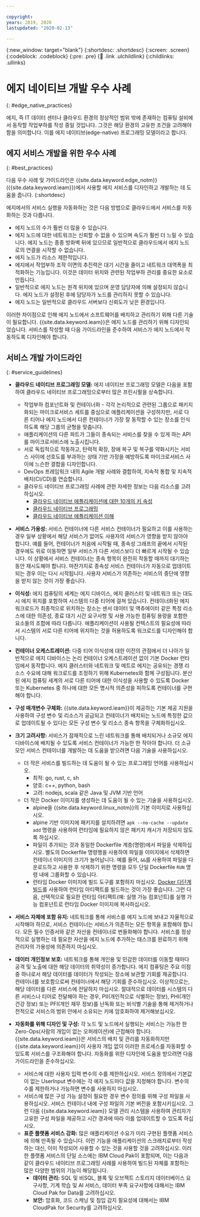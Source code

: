 ```yaml
---

copyright:
years: 2019, 2020
lastupdated: "2020-02-13"

---
```


{:new_window: target="blank"}
{:shortdesc: .shortdesc}
{:screen: .screen}
{:codeblock: .codeblock}
{:pre: .pre}
{:child: .link .ulchildlink}
{:childlinks: .ullinks}

# 에지 네이티브 개발 우수 사례
{: #edge_native_practices}

에지, 즉 IT 데이터 센터나 클라우드 환경의 정상적인 범위 밖에 존재하는 컴퓨팅 설비에서 동작할 작업부하를 작성 중일 것입니다. 그것은 해당 환경의 고유한 조건을 고려해야 함을 의미합니다. 이를 에지 네이티브(edge-native) 프로그래밍 모델이라고 합니다.

## 에지 서비스 개발을 위한 우수 사례
{: #best_practices}

다음 우수 사례 및 가이드라인은 {{site.data.keyword.edge_notm}}({{site.data.keyword.ieam}})에서 사용할 에지 서비스를 디자인하고 개발하는 데 도움을 줍니다.
{:shortdesc}

에지에서의 서비스 실행을 자동화하는 것은 다음 방법으로 클라우드에서 서비스를 자동화하는 것과 다릅니다.

* 에지 노드의 수가 훨씬 더 많을 수 있습니다.
* 에지 노드에 대한 네트워크는 신뢰할 수 없을 수 있으며 속도가 훨씬 더 느릴 수 있습니다. 에지 노드는 종종 방화벽 뒤에 있으므로 일반적으로 클라우드에서 에지 노드로의 연결을 시작할 수 없습니다.
* 에지 노드가 리소스 제한적입니다.
* 에지에서 작업부하 조작 이면의 추진력은 대기 시간을 줄이고 네트워크 대역폭을 최적화하는 기능입니다. 이것은 데이터 위치와 관련된 작업부하 관리를 중요한 요소로 만듭니다. 
* 일반적으로 에지 노드는 원격 위치에 있으며 운영 담당자에 의해 설정되지 않습니다. 에지 노드가 설정된 후에 담당자가 노드를 관리하지 못할 수 있습니다.
* 에지 노드는 일반적으로 클라우드 서버보다 신뢰도가 낮은 환경입니다.

이러한 차이점으로 인해 에지 노드에서 소프트웨어를 배치하고 관리하기 위해 다른 기술이 필요합니다. {{site.data.keyword.ieam}}은 에지 노드를 관리하기 위해 디자인되었습니다. 서비스를 작성할 때 다음 가이드라인을 준수하여 서비스가 에지 노드에서 작동하도록 디자인해야 합니다.

## 서비스 개발 가이드라인
{: #service_guidelines}


* **클라우드 네이티브 프로그래밍 모델:** 에지 네이티브 프로그래밍 모델은 다음을 포함하여 클라우드 네이티브 프로그래밍으로부터 많은 프린시펄을 상속합니다.

  * 작업부하 컴포넌트화 및 컨테이너화 - 각각 논리적으로 관련된 그룹으로 패키지화되는 마이크로서비스 세트를 중심으로 애플리케이션을 구성하지만, 서로 다른 티어나 에지 노드에서 다른 컨테이너가 가장 잘 동작할 수 있는 장소를 인식하도록 해당 그룹의 균형을 맞춥니다.
  * 애플리케이션의 다른 파트가 그들이 종속되는 서비스를 찾을 수 있게 하는 API를 마이크로서비스에 노출시킵니다.
  * 서로 독립적으로 작동하고, 탄력적 확장, 장애 복구 및 복구를 약화시키는 서비스 사이에 선호도를 부과하는 상태 기반 가정을 예방하도록 마이크로서비스 사이에 느슨한 결합을 디자인합니다.
  * DevOps 프레임워크 내의 Agile 개발 사례와 결합하여, 지속적 통합 및 지속적 배치(CI/CD)를 연습합니다.
  * 클라우드 네이티브 프로그래밍 사례에 관한 자세한 정보는 다음 리소스를 고려하십시오.
    * [클라우드 네이티브 애플리케이션에 대한 10개의 키 속성](https://thenewstack.io/10-key-attributes-of-cloud-native-applications/)
    * [클라우드 네이티브 프로그래밍](https://researcher.watson.ibm.com/researcher/view_group.php?id=9957)
    *	[클라우드 네이티브 애플리케이션 이해](https://www.redhat.com/en/topics/cloud-native-apps)

* **서비스 가용성:** 서비스 컨테이너에 다른 서비스 컨테이너가 필요하고 이를 사용하는 경우 일부 상황에서 해당 서비스가 없어도 사용자의 서비스가 영향을 받지 않아야 합니다. 예를 들어, 컨테이너가 처음에 시작될 때, 종속성 그래프의 끝에서 시작된 경우에도 위로 이동하면 일부 서비스가 다른 서비스보다 더 빠르게 시작될 수 있습니다. 이 상황에서 서비스 컨테이너는 종속 항목이 완전히 작동할 때까지 대기하는 동안 재시도해야 합니다. 마찬가지로 종속성 서비스 컨테이너가 자동으로 업데이트되는 경우 이는 다시 시작됩니다. 사용자 서비스가 의존하는 서비스의 중단에 영향을 받지 않는 것이 가장 좋습니다.
* **이식성:** 에지 컴퓨팅의 세계는 에지 디바이스, 에지 클러스터 및 네트워크 또는 대도시 에지 위치를 포함하여 시스템의 다중 티어에 걸쳐 있습니다. 컨테이너화된 에지 워크로드가 최종적으로 위치하는 장소는 센서 데이터 및 액츄에이터 같은 특정 리소스에 대한 의존성, 종료 대기 시간 요구사항 및 사용 가능한 컴퓨팅 용량을 포함한 요소들의 조합에 따라 다릅니다. 애플리케이션이 사용될 컨텍스트의 필요성에 따라서 시스템의 서로 다른 티어에 위치하는 것을 허용하도록 워크로드를 디자인해야 합니다.
* **컨테이너 오케스트레이션:** 다중 티어 이식성에 대한 이전의 관점에서 더 나아가 일반적으로 에지 디바이스는 논리 컨테이너 오케스트레이션 없이 기본 Docker 런타임에서 동작합니다. 에지 클러스터와 네트워크 및 메트로 에지는 공유되는 경쟁 리소스 수요에 대해 워크로드를 조정하기 위해 Kubernetes와 함께 구성됩니다. 분산된 에지 컴퓨팅 세계의 서로 다른 티어에 대한 이식성을 사용할 수 있도록 Docker 또는 Kubernetes 중 하나에 대한 모든 명시적 의존성을 피하도록 컨테이너를 구현해야 합니다. 
* **구성 매개변수 구체화:** {{site.data.keyword.ieam}}이 제공하는 기본 제공 지원을 사용하여 구성 변수 및 리소스가 공급되고 컨테이너가 배치되는 노드에 특정한 값으로 업데이트될 수 있다는 모든 구성 변수 및 리소스 종속 항목을 구체화하십시오.
* **크기 고려사항:** 서비스가 잠재적으로 느린 네트워크를 통해 배치되거나 소규모 에지 디바이스에 배치될 수 있도록 서비스 컨테이너가 가능한 한 작아야 합니다. 더 소규모인 서비스 컨테이너를 개발하는 데 도움을 받으려면 다음 기술을 사용하십시오.

  * 더 작은 서비스를 빌드하는 데 도움이 될 수 있는 프로그래밍 언어를 사용하십시오.
    * 최적: go, rust, c, sh
    * 양호: c++, python, bash
    * 고려: nodejs, scala 같은 Java 및 JVM 기반 언어
  * 더 작은 Docker 이미지를 생성하는 데 도움이 될 수 있는 기술을 사용하십시오.
    * alpine을 {{site.data.keyword.linux_notm}}의 기본 이미지로 사용하십시오.
    * alpine 기반 이미지에 패키지를 설치하려면 `apk --no-cache --update add` 명령을 사용하여 런타임에 필요하지 않은 패키지 캐시가 저장되지 않도록 하십시오.
    * 파일이 추가되는 것과 동일한 Dockerfile 계층(명령)에서 파일을 삭제하십시오. 별도의 Dockerfile 명령행을 사용하여 파일을 이미지에서 삭제하면 컨테이너 이미지의 크기가 늘어납니다. 예를 들어, `&&`를 사용하여 파일을 다운로드하고 사용한 후 삭제하기 위한 명령을 모두 단일 Dockerfile `RUN` 명령 내에 그룹화할 수 있습니다.
    * 런타임 Docker 이미지에 빌드 도구를 포함하지 마십시오. [Docker 다단계 빌드](https://docs.docker.com/develop/develop-images/multistage-build/)를 사용하여 런타임 아티팩트를 빌드하는 것이 가장 좋습니다. 그런 다음, 선택적으로 필요한 런타임 아티팩트(예: 실행 가능 컴포넌트)를 실행 가능 컴포넌트로 런타임 Docker 이미지에 복사하십시오.
* **서비스 자체에 포함 유지:** 네트워크를 통해 서비스를 에지 노드에 보내고 자율적으로 시작해야 하므로, 서비스 컨테이너는 서비스가 의존하는 모든 항목을 포함해야 합니다. 모든 필수 인증서와 같은 자산을 컨테이너로 번들화해야 합니다. 서비스를 정상적으로 실행하는 데 필요한 자산을 에지 노드에 추가하는 태스크를 완료하기 위해 관리자의 가용성에 의존하지 마십시오.
* **데이터 개인정보 보호:** 네트워크를 통해 개인용 및 민감한 데이터를 이동할 때마다 공격 및 노출에 대한 해당 데이터의 취약성이 증가합니다. 에지 컴퓨팅은 주요 이점 중 하나로서 해당 데이터를 데이터가 작성되는 장소에 보관할 기회를 제공합니다. 컨테이너를 보호함으로써 컨테이너에서 해당 기회를 준수하십시오. 이상적으로는, 해당 데이터를 다른 서비스에 전달하지 마십시오. 절대적으로 데이터를 시스템의 다른 서비스나 티어로 전달해야 하는 경우, PII(개인적으로 식별하는 정보), PHI(개인 건강 정보) 또는 PFI(개인 재무 정보)를 난독화 또는 비식별 기술을 통해 제거하거나 전적으로 서비스의 범위 안에서 소유되는 키에 암호화하여 제거해보십시오. 
* **자동화를 위해 디자인 및 구성:** 각 노드 및 노드에서 실행되는 서비스는 가능한 한 Zero-Ops(사람의 개입이 없는 오퍼레이션)에 근접해야 합니다. {{site.data.keyword.ieam}}은 서비스의 배치 및 관리를 자동화하지만 {{site.data.keyword.ieam}}이 사용자 개입 없이 이러한 프로세스를 자동화할 수 있도록 서비스를 구조화해야 합니다. 자동화를 위한 디자인에 도움을 받으려면 다음 가이드라인을 준수하십시오.
  * 서비스에 대한 사용자 입력 변수의 수를 제한하십시오. 서비스 정의에서 기본값이 없는 UserInput 변수에는 각 에지 노드마다 값을 지정해야 합니다. 변수의 수를 제한하거나 가능하면 변수를 사용하지 마십시오.  
  * 서비스에 많은 구성 가능 설정이 필요한 경우 변수 정의를 위해 구성 파일을 사용하십시오. 서비스 컨테이너 내에 구성 파일의 기본 버전을 포함시키십시오. 그런 다음 {{site.data.keyword.ieam}} 모델 관리 시스템을 사용하여 관리자가 고유한 구성 파일을 제공하고 시간 경과에 따라 이를 업데이트할 수 있도록 하십시오.
  * **표준 플랫폼 서비스 강화:** 많은 애플리케이션 수요가 미리 구현된 플랫폼 서비스에 의해 만족될 수 있습니다. 이런 기능을 애플리케이션의 스크래치로부터 작성하는 대신, 이미 작성되어 사용할 수 있는 것을 사용할 것을 고려하십시오. 이러한 플랫폼 서비스의 단일 소스에는 IBM Cloud Pak이 포함되며, 이는 다음과 같이 클라우드 네이티브 프로그래밍 사례를 사용하여 빌드된 자체를 포함하는 많은 다양한 범위의 기능이 해당됩니다.
    * **데이터 관리:** SQL 및 비SQL, 블록 및 오브젝트 스토리지 데이터베이스 요구사항, 기계 학습 및 AI 서비스, 데이터 부족 요구사항에 대해서는 IBM Cloud Pak for Data를 고려하십시오. 
    * **보안:** 암호화, 코드 스캐닝 및 침입 감지 필요성에 대해서는 IBM CloudPak for Security를 고려하십시오.
